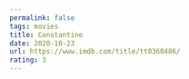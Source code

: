 ```yaml
---
permalink: false
tags: movies
title: Constantine
date: 2020-10-23
url: https://www.imdb.com/title/tt0360486/
rating: 3
---
```

